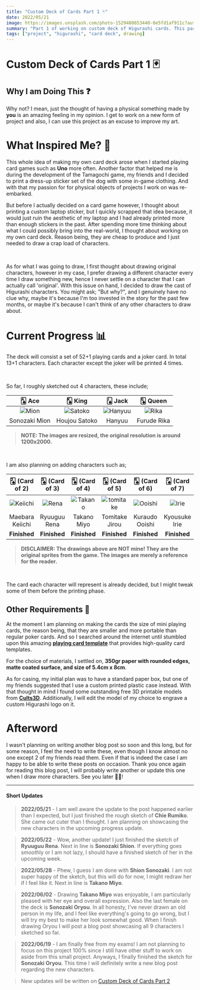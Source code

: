 ```yaml
---
title: "Custom Deck of Cards Part 1 🃏"
date: 2022/05/21
image: https://images.unsplash.com/photo-1529480653440-0e5fd1af911c?auto=format&fit=crop&w=500&h=500&q=30
summary: "Part 1 of working on custom deck of Higurashi cards. This part focuses on the ideas and the sketching side of things."
tags: ["project", "higurashi", "card deck", drawing]
---
```


# Custom Deck of Cards Part 1 🃏

## Why I am Doing This ❓

Why not? I mean, just the thought of having a physical something made by **you** is an amazing feeling in my opinion. I get to work on a new form of project and also, I can use this project as an excuse to improve my art.

# What Inspired Me? 🤔

This whole idea of making my own card deck arose when I started playing card games such as **Uno** more often.
Another factor that helped me is during the development of the Tamagochi game, my friends and I decided to print a dress-up sticker set of the dog with some in-game clothing. And with that my passion for for physical objects of projects I work on was re-embarked.

But before I actually decided on a card game however, I thought about printing a custom laptop sticker, but I quickly scrapped that idea because, it would just ruin the aesthetic of my laptop and I had already printed more than enough stickers in the past.
After spending more time thinking about what I could possibly bring into the real-world, I thought about working on my own card deck. Reason being, they are cheap to produce and I just needed to draw a crap load of characters.

<br/>

As for what I was going to draw, I first thought about drawing original characters, however in my case, I prefer drawing a different character every time I draw something new, hence I never settle on a character that I can actually call 'original'. With this issue on hand, I decided to draw the cast of Higurashi characters. You might ask; "But why?", and I genuinely have no clue why, maybe it's because I'm too invested in the story for the past few months, or maybe it's because I can't think of any other characters to draw about.

# Current Progress 📊

The deck will consist a set of 52+1 playing cards and a joker card. In total 13+1 characters. Each character except the joker will be printed 4 times.

<br/>

So far, I roughly sketched out 4 characters, these include;

|     🂡 Ace     |      🂮 King       |      🂫 Jack       |    🂭 Queen    |
| :-----------: | :---------------: | :---------------: | :-----------: |
| ![Mion][mion] | ![Satoko][satoko] | ![Hanyuu][hanyuu] | ![Rika][rika] |
| Sonozaki Mion |   Houjou Satoko   |      Hanyuu       |  Furude Rika  |

> **NOTE: The images are resized, the original resolution is around 1200x2000.**

<br/>

I am also planning on adding characters such as;

|    🂢 (Card of 2)    | 🂣 (Card of 3) |   🂤 (Card of 4)   |     🂥 (Card of 5)     |   🂦 (Card of 6)   | 🂧 (Card of 7) | 🂨 (Card of 8) |  🂩 (Card of 9)  |   🂪 (Card of 10)    |   🃏 (Joker)    |
| :-----------------: | :-----------: | :---------------: | :-------------------: | :---------------: | :-----------: | :-----------: | :-------------: | :-----------------: | :-------------: |
| ![Keiichi][keiichi] | ![Rena][rena] | ![Takano][takano] | ![tomitake][tomitake] | ![Ooishi][ooishi] | ![Irie][irie] | ![Chie][chie] | ![Shion][shion] | ![Satoshi][satoshi] | ![Oryou][oryou] |
|   Maebara Keiichi   | Ryuuguu Rena  |    Takano Miyo    |    Tomitake Jirou     |  Kuraudo Ooishi   | Kyousuke Irie |  Chie Rumiko  | Sonozaki Shion  |   Houjou Satoshi    | Sonozaki Oryou  |
|    **Finished**     | **Finished**  |   **Finished**    |     **Finished**      |   **Finished**    | **Finished**  | **Finished**  |  **Finished**   |    **Finished**     |  **Finished**   |

> **DISCLAIMER: The drawings above are NOT mine! They are the original sprites from the game. The images are merely a reference for the reader.**

<br/>

The card each character will represent is already decided, but I might tweak some of them before the printing phase.

## Other Requirements 📝

At the moment I am planning on making the cards the size of mini playing cards, the reason being, that they are smaller and more portable than regular poker cards.
And so I searched around the internet until stumbled upon this amazing **[playing card template](https://www.magicianmasterclass.com/post/playing-card-template)** that provides high-quality card templates.

For the choice of materials, I settled on, **350gr paper with rounded edges, matte coated surface, and size of 5.4cm x 8cm**.

As for casing, my initial plan was to have a standard paper box, but one of my friends suggested that I use a custom printed plastic case instead. With that thought in mind I found some outstanding free 3D printable models from **[Cults3D](https://cults3d.com/en)**. Additionally, I will edit the model of my choice to engrave a custom Higurashi logo on it.

# Afterword

I wasn't planning on writing another blog post so soon and this long, but for some reason, I feel the need to write these, even though I know almost no one except 2 of my friends read them. Even if that is indeed the case I am happy to be able to write these posts on occasion. Thank you once again for reading this blog post, I will probably write another or update this one when I draw more characters. See you later 👋🏻!

---

#### Short Updates

> **2022/05/21** - I am well aware the update to the post happened earlier than I expected, but I just finished the rough sketch of **Chie Rumiko**. She came out cuter than I thought. I am planning on showcasing the new characters in the upcoming progress update.

> **2022/05/22** - Wow, another update! I just finished the sketch of **Ryuuguu Rena**. Next in line is **Sonozaki Shion**. If everything goes smoothly or I am not lazy, I should have a finished sketch of her in the upcoming week.

> **2022/05/28** - Phew, I guess I am done with **Shion Sonozaki**. I am not super happy of the sketch, but this will do for now, I might redraw her if I feel like it. Next in line is **Takano Miyo**.

> **2022/06/02** - Drawing **Takano Miyo** was enjoyable, I am particularly pleased with her eye and overall expression. Also the last female on the deck is **Sonozaki Oryou**. In all honesty, I've never drawn an old person in my life, and I feel like everything's going to go wrong, but I will try my best to make her look somewhat good. When I finish drawing Oryou I will post a blog post showcasing all 9 characters I sketched so far.

> **2022/06/19** - I am finally free from my exams! I am not planning to focus on this project 100% since I still have other stuff to work on aside from this small project. Anyways, I finally finished the sketch for **Sonozaki Oryou**. This time I will definitely write a new blog post regarding the new characters.

> New updates will be written on [Custom Deck of Cards Part 2](/blog/2022-07-10)

[mion]: https://i.imgur.com/dy8uNChm.png
[satoko]: https://i.imgur.com/IHEVonkm.png
[hanyuu]: https://i.imgur.com/pItxQavm.png
[rika]: https://i.imgur.com/lT1ED93m.png
[chie]: https://i.imgur.com/W9rj2btt.png
[irie]: https://i.imgur.com/FHv7YsPt.png
[keiichi]: https://i.imgur.com/zmLQFYyt.png
[ooishi]: https://i.imgur.com/GvDxBhxt.png
[oryou]: https://i.imgur.com/DrCV3dQt.png
[rena]: https://i.imgur.com/TnknLqLt.png
[satoshi]: https://i.imgur.com/3TAQtHdt.png
[shion]: https://i.imgur.com/nTA2nDCt.png
[takano]: https://i.imgur.com/Jca5nKft.png
[tomitake]: https://i.imgur.com/kWESJA7t.png
